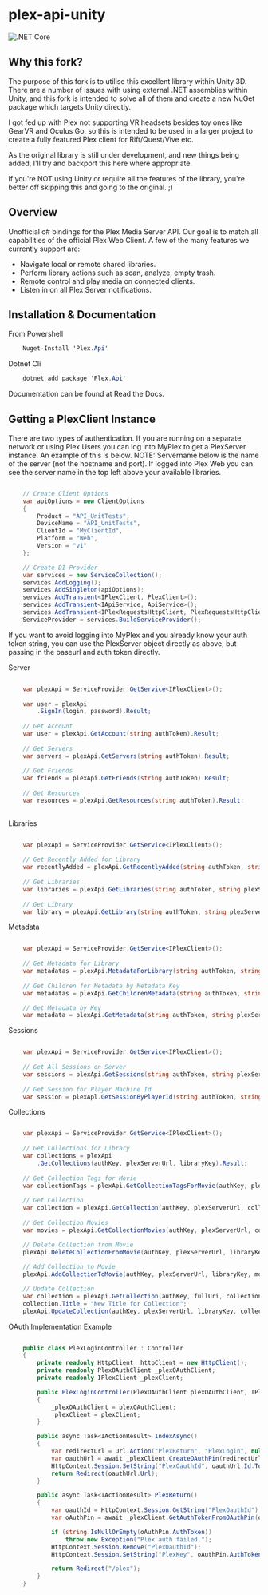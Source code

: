 plex-api-unity
==============

![.NET Core](https://github.com/jensenkd/plex-api/workflows/.NET%20Core/badge.svg)

Why this fork?
--------------
The purpose of this fork is to utilise this excellent library within Unity 3D. There are a number of issues
with using external .NET assemblies within Unity, and this fork is intended to solve all of them and create
a new NuGet package which targets Unity directly.

I got fed up with Plex not supporting VR headsets besides toy ones like GearVR and Oculus Go, so this is
intended to be used in a larger project to create a fully featured Plex client for Rift/Quest/Vive etc.

As the original library is still under development, and new things being added, I'll try and backport this here
where appropriate.

If you're NOT using Unity or require all the features of the library, you're better off skipping this and
going to the original. ;)


Overview
--------
Unofficial c# bindings for the Plex Media Server API. Our goal is to match all capabilities of the official
Plex Web Client. A few of the many features we currently support are:

* Navigate local or remote shared libraries.
* Perform library actions such as scan, analyze, empty trash.
* Remote control and play media on connected clients.
* Listen in on all Plex Server notifications.


Installation & Documentation
----------------------------

From Powershell
```c#
    Nuget-Install 'Plex.Api'
```

Dotnet Cli
```c#
    dotnet add package 'Plex.Api'
```

Documentation can be found at Read the Docs.

<coming soon>

Getting a PlexClient Instance
-----------------------------

There are two types of authentication. If you are running on a separate network
or using Plex Users you can log into MyPlex to get a PlexServer instance. An
example of this is below. NOTE: Servername below is the name of the server (not
the hostname and port).  If logged into Plex Web you can see the server name in
the top left above your available libraries.

```c#

    // Create Client Options
    var apiOptions = new ClientOptions
    {
        Product = "API_UnitTests",
        DeviceName = "API_UnitTests",
        ClientId = "MyClientId",
        Platform = "Web",
        Version = "v1"
    };

    // Create DI Provider
    var services = new ServiceCollection();
    services.AddLogging();
    services.AddSingleton(apiOptions);
    services.AddTransient<IPlexClient, PlexClient>();
    services.AddTransient<IApiService, ApiService>();
    services.AddTransient<IPlexRequestsHttpClient, PlexRequestsHttpClient>();
    ServiceProvider = services.BuildServiceProvider();
```    

If you want to avoid logging into MyPlex and you already know your auth token
string, you can use the PlexServer object directly as above, but passing in
the baseurl and auth token directly.

Server

```c#

    var plexApi = ServiceProvider.GetService<IPlexClient>();
    
    var user = plexApi
        .SignIn(login, password).Result;
        
    // Get Account
    var user = plexApi.GetAccount(string authToken).Result;
          
    // Get Servers
    var servers = plexApi.GetServers(string authToken).Result;
    
    // Get Friends
    var friends = plexApi.GetFriends(string authToken).Result;
    
    // Get Resources
    var resources = plexApi.GetResources(string authToken).Result;
    
```

Libraries

```c#

    var plexApi = ServiceProvider.GetService<IPlexClient>();
    
    // Get Recently Added for Library
    var recentlyAdded = plexApi.GetRecentlyAdded(string authToken, string plexServerHost, string libraryKey).Result;
    
    // Get Libraries
    var libraries = plexApi.GetLibraries(string authToken, string plexServerHost).Result;
    
    // Get Library
    var library = plexApi.GetLibrary(string authToken, string plexServerHost, string libraryKey).Result;

```

Metadata

```c#

    var plexApi = ServiceProvider.GetService<IPlexClient>();
         
    // Get Metadata for Library
    var metadatas = plexApi.MetadataForLibrary(string authToken, string plexServerHost, string libraryKey).Result;
  
    // Get Children for Metadata by Metadata Key
    var metadatas = plexApi.GetChildrenMetadata(string authToken, string plexServerHost, int metadataKey).Result;

    // Get Metadata by Key
    var metadata = plexApi.GetMetadata(string authToken, string plexServerHost, int metadataKey).Result;    
```

Sessions

```c#

    var plexApi = ServiceProvider.GetService<IPlexClient>();
    
    // Get All Sessions on Server
    var sessions = plexApi.GetSessions(string authToken, string plexServerHost).Result;
    
    // Get Session for Player Machine Id
    var session = plexApl.GetSessionByPlayerId(string authToken, string plexServerHost, string playerKey).Result;
```


Collections

```c#

    var plexApi = ServiceProvider.GetService<IPlexClient>();
    
    // Get Collections for Library
    var collections = plexApi
        .GetCollections(authKey, plexServerUrl, libraryKey).Result;
        
    // Get Collection Tags for Movie
    var collectionTags = plexApi.GetCollectionTagsForMovie(authKey, plexServerUrl, movieKey).Result;
        
    // Get Collection
    var collection = plexApi.GetCollection(authKey, plexServerUrl, collectionKey).Result;    
    
    // Get Collection Movies
    var movies = plexApi.GetCollectionMovies(authKey, plexServerUrl, collectionKey).Result;

    // Delete Collection from Movie
    plexApi.DeleteCollectionFromMovie(authKey, plexServerUrl, libraryKey, movieKey, collectionName);
    
    // Add Collection to Movie
    plexApi.AddCollectionToMovie(authKey, plexServerUrl, libraryKey, movieKey, collectionName);

    // Update Collection
    var collection = plexApi.GetCollection(authKey, fullUri, collectionRatingKey).Result;
    collection.Title = "New Title for Collection";
    plexApi.UpdateCollection(authKey, plexServerUrl, libraryKey, collection);

```

OAuth Implementation Example

```c#

    public class PlexLoginController : Controller
    {
        private readonly HttpClient _httpClient = new HttpClient();
        private readonly PlexOAuthClient _plexOAuthClient;
        private readonly IPlexClient _plexClient;

        public PlexLoginController(PlexOAuthClient plexOAuthClient, IPlexClient plexClient)
        {
            _plexOAuthClient = plexOAuthClient;
            _plexClient = plexClient;
        }

        public async Task<IActionResult> IndexAsync()
        {
            var redirectUrl = Url.Action("PlexReturn", "PlexLogin", null, Request.Scheme);
            var oauthUrl = await _plexClient.CreateOAuthPin(redirectUrl);
            HttpContext.Session.SetString("PlexOauthId", oauthUrl.Id.ToString());
            return Redirect(oauthUrl.Url);
        }

        public async Task<IActionResult> PlexReturn()
        {
            var oauthId = HttpContext.Session.GetString("PlexOauthId");
            var oAuthPin = await _plexClient.GetAuthTokenFromOAuthPin(oauthId);

            if (string.IsNullOrEmpty(oAuthPin.AuthToken))
                throw new Exception("Plex auth failed.");
            HttpContext.Session.Remove("PlexOauthId");
            HttpContext.Session.SetString("PlexKey", oAuthPin.AuthToken);

            return Redirect("/plex");
        }
    }
```
